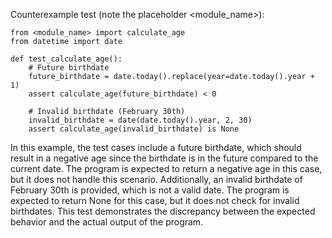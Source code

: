 Counterexample test (note the placeholder <module_name>):
```
from <module_name> import calculate_age
from datetime import date

def test_calculate_age():
    # Future birthdate
    future_birthdate = date.today().replace(year=date.today().year + 1)
    assert calculate_age(future_birthdate) < 0

    # Invalid birthdate (February 30th)
    invalid_birthdate = date(date.today().year, 2, 30)
    assert calculate_age(invalid_birthdate) is None
``` 

In this example, the test cases include a future birthdate, which should result in a negative age since the birthdate is in the future compared to the current date. The program is expected to return a negative age in this case, but it does not handle this scenario. Additionally, an invalid birthdate of February 30th is provided, which is not a valid date. The program is expected to return None for this case, but it does not check for invalid birthdates. This test demonstrates the discrepancy between the expected behavior and the actual output of the program.